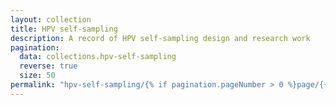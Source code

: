 ```yaml
---
layout: collection
title: HPV self-sampling
description: A record of HPV self-sampling design and research work
pagination:
  data: collections.hpv-self-sampling
  reverse: true
  size: 50
permalink: "hpv-self-sampling/{% if pagination.pageNumber > 0 %}page/{{ pagination.pageNumber + 1 }}{% endif %}/"
---
```

